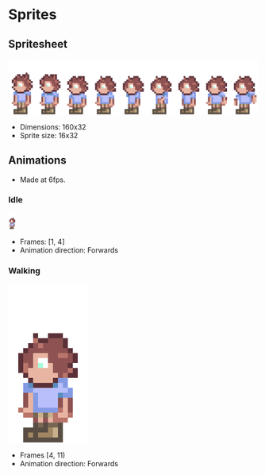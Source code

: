 # Sprites

## Spritesheet

![Spritesheet](./spritesheet.png)

- Dimensions: 160x32
- Sprite size: 16x32

## Animations

- Made at 6fps.

### Idle

![Idle Animation](./assets/player_idle.gif)

- Frames: [1, 4]
- Animation direction: Forwards

### Walking

![Walk Animation](./assets/player_walk.gif)

- Frames [4, 11)
- Animation direction: Forwards 
